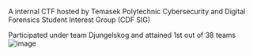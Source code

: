 A internal CTF hosted by Temasek Polytechnic Cybersecurity and Digital Forensics Student Interest Group (CDF SIG)

Participated under team Djungelskog and attained 1st out of 38 teams
![image](https://github.com/user-attachments/assets/130d0375-00fa-4d80-9955-611802f04832)

